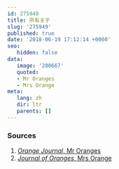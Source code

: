 ```yaml
---
id: 275949
title: 所有关于
slug: '275949'
published: true
date: '2018-06-19 17:12:14 +0000'
seo:
   hidden: false
data:
   image: '280667'
   quoted:
   - Mr Oranges
   - Mrs Orange
meta:
   lang: zh
   dir: ltr
   parents: []
---
```


<!--{% contentfor hero %}-->
### Sources

1. [<cite>Orange Journal</cite>, Mr Oranges](http://www.oranges.com)
2. [<cite>Journal of Oranges</cite>, Mrs Orange](http://www.oranges.co.uk)
<!--{% endcontentfor %}-->
